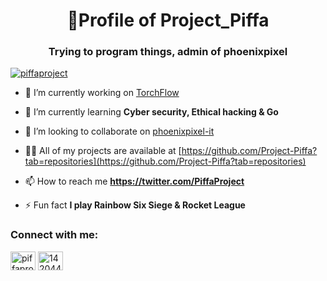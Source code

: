 <h1 align="center">🚀Profile of Project_Piffa</h1>
<h3 align="center">Trying to program things, admin of phoenixpixel</h3>

<p align="left"> <a href="https://twitter.com/piffaproject" target="blank"><img src="https://img.shields.io/twitter/follow/piffaproject?logo=twitter&style=for-the-badge" alt="piffaproject" /></a> </p>

- 🔭 I’m currently working on [TorchFlow](https://github.com/phoenixpixel-it/TorchFlow)

- 🌱 I’m currently learning **Cyber security, Ethical hacking & Go**

- 👯 I’m looking to collaborate on [phoenixpixel-it](https://github.com/phoenixpixel-it/)

- 👨‍💻 All of my projects are available at [https://github.com/Project-Piffa?tab=repositories](https://github.com/Project-Piffa?tab=repositories)

- 📫 How to reach me **https://twitter.com/PiffaProject**

- ⚡ Fun fact **I play Rainbow Six Siege & Rocket League**

<h3 align="left">Connect with me:</h3>
<p align="left">
<a href="https://twitter.com/piffaproject" target="blank"><img align="center" src="https://cdn.jsdelivr.net/npm/simple-icons@3.0.1/icons/twitter.svg" alt="piffaproject" height="30" width="40" /></a>
<a href="https://stackoverflow.com/users/14204494" target="blank"><img align="center" src="https://cdn.jsdelivr.net/npm/simple-icons@3.0.1/icons/stackoverflow.svg" alt="14204494" height="30" width="40" /></a>
</p>
